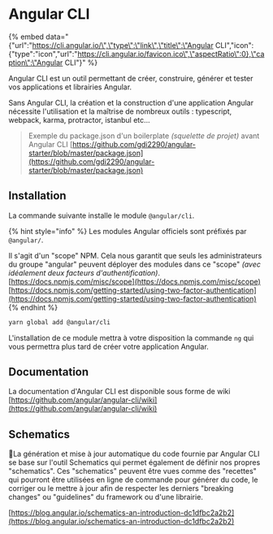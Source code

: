 # Angular CLI

{% embed data="{\"url\":\"https://cli.angular.io/\",\"type\":\"link\",\"title\":\"Angular CLI\",\"icon\":{\"type\":\"icon\",\"url\":\"https://cli.angular.io/favicon.ico\",\"aspectRatio\":0},\"caption\":\"Angular CLI\"}" %}

Angular CLI est un outil permettant de créer, construire, générer et tester vos applications et librairies Angular.

Sans Angular CLI, la création et la construction d'une application Angular nécessite l'utilisation et la maîtrise de nombreux outils : typescript, webpack, karma, protractor, istanbul etc...

> Exemple du package.json d'un boilerplate _\(squelette de projet\)_ avant Angular CLI  [https://github.com/gdi2290/angular-starter/blob/master/package.json](https://github.com/gdi2290/angular-starter/blob/master/package.json)

## Installation

La commande suivante installe le module `@angular/cli`.

{% hint style="info" %}
Les modules Angular officiels sont préfixés par `@angular/`.

Il s'agit d'un "scope" NPM. Cela nous garantit que seuls les administrateurs du groupe "angular" peuvent déployer des modules dans ce "scope" _\(avec idéalement deux facteurs d'authentification\)_.  
[https://docs.npmjs.com/misc/scope](https://docs.npmjs.com/misc/scope)  
[https://docs.npmjs.com/getting-started/using-two-factor-authentication](https://docs.npmjs.com/getting-started/using-two-factor-authentication)
{% endhint %}

```bash
yarn global add @angular/cli
```

L'installation de ce module mettra à votre disposition la commande `ng` qui vous permettra plus tard de créer votre application Angular.

## Documentation

La documentation d'Angular CLI est disponible sous forme de wiki [https://github.com/angular/angular-cli/wiki](https://github.com/angular/angular-cli/wiki)

## Schematics

La génération et mise à jour automatique du code fournie par Angular CLI se base sur l'outil Schematics qui permet également de définir nos propres "schematics". Ces "schematics" peuvent être vues comme des "recettes" qui pourront être utilisées en ligne de commande pour générer du code, le corriger ou le mettre à jour afin de respecter les derniers "breaking changes" ou "guidelines" du framework ou d'une librairie.

[https://blog.angular.io/schematics-an-introduction-dc1dfbc2a2b2](https://blog.angular.io/schematics-an-introduction-dc1dfbc2a2b2)

